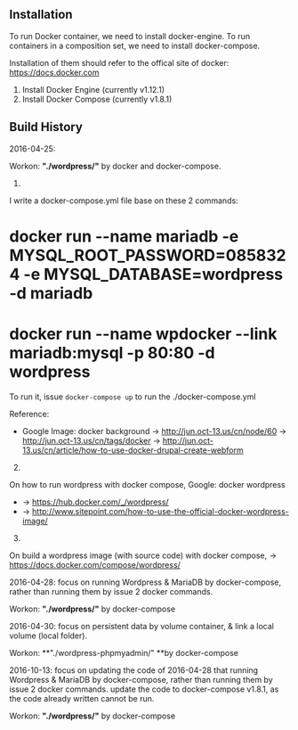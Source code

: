 ## Installation
To run Docker container, we need to install docker-engine.
To run containers in a composition set, we need to install docker-compose.

Installation of them should refer to the offical site of docker: https://docs.docker.com

1. Install Docker Engine (currently v1.12.1)
2. Install Docker Compose (currently v1.8.1)

## Build History

2016-04-25:

Workon: **"./wordpress/"** by docker and docker-compose.

1.
I write a docker-compose.yml file base on these 2 commands:
# docker run --name mariadb -e MYSQL_ROOT_PASSWORD=0858324 -e MYSQL_DATABASE=wordpress -d mariadb
# docker run --name wpdocker --link mariadb:mysql -p 80:80 -d wordpress

To run it, issue `docker-compose up` to run the ./docker-compose.yml

Reference:
* Google Image: docker background -> http://jun.oct-13.us/cn/node/60 -> http://jun.oct-13.us/cn/tags/docker -> http://jun.oct-13.us/cn/article/how-to-use-docker-drupal-create-webform

2.
On how to run wordpress with docker compose,
Google: docker wordpress
* -> https://hub.docker.com/_/wordpress/
* -> http://www.sitepoint.com/how-to-use-the-official-docker-wordpress-image/

3.
On build a wordpress image (with source code) with docker compose,
-> https://docs.docker.com/compose/wordpress/


2016-04-28: 
focus on running Wordpress & MariaDB by docker-compose, rather than running them by issue 2 docker commands.

Workon: **"./wordpress/"** by docker-compose


2016-04-30:
focus on persistent data by volume container, & link a local volume (local folder).

Workon: **"./wordpress-phpmyadmin/" **by docker-compose

2016-10-13:
focus on updating the code of 2016-04-28 that running Wordpress & MariaDB by docker-compose, rather than running them by issue 2 docker commands.
update the code to docker-compose v1.8.1, as the code already written cannot be run.

Workon: **"./wordpress/"** by docker-compose
